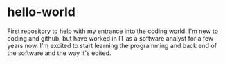 # hello-world
First repository to help with my entrance into the coding world.
I'm new to coding and github, but have worked in IT as a software analyst for a few years now.
I'm excited to start learning the programming and back end of the software and the way it's edited.
